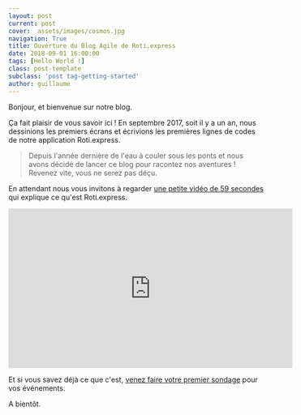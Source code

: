 ```yaml
---
layout: post
current: post
cover:  assets/images/cosmos.jpg
navigation: True
title: Ouverture du Blog Agile de Roti.express
date: 2018-09-01 16:00:00
tags: [Hello World !]
class: post-template
subclass: 'post tag-getting-started'
author: guillaume
---
```


Bonjour, et bienvenue sur notre blog.

Ça fait plaisir de vous savoir ici ! En septembre 2017, soit il y a un an, nous dessinions les premiers écrans et écrivions les premières lignes de codes de notre application Roti.express.

> Depuis l'année dernière de l'eau à couler sous les ponts et nous avons décidé de lancer ce blog pour racontez nos aventures ! Revenez vite, vous ne serez pas déçu.

En attendant nous vous invitons à regarder [une petite vidéo de 59 secondes](https://www.youtube.com/watch?v=pwuilJ4igWs) qui explique ce qu'est Roti.express.


<iframe width="560" height="315" src="https://www.youtube.com/embed/pwuilJ4igWs" frameborder="0" allowfullscreen></iframe>


Et si vous savez déjà ce que c'est, [venez faire votre premier sondage](https://roti.express/start) pour vos événements.

A bientôt.
